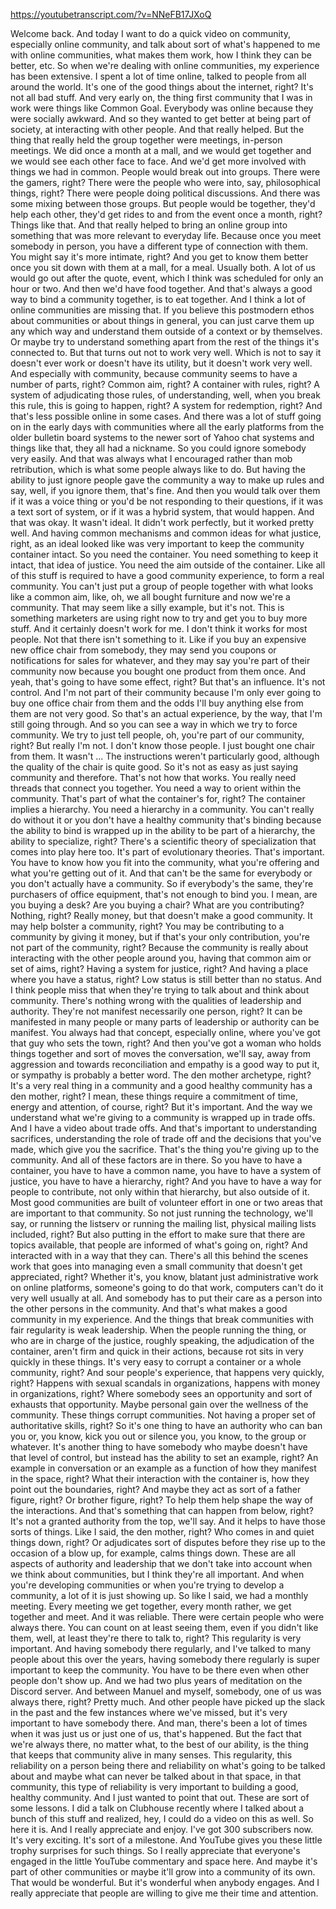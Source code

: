 https://youtubetranscript.com/?v=NNeFB17JXoQ

 Welcome back. And today I want to do a quick video on community, especially online community, and talk about sort of what's happened to me with online communities, what makes them work, how I think they can be better, etc. So when we're dealing with online communities, my experience has been extensive. I spent a lot of time online, talked to people from all around the world. It's one of the good things about the internet, right? It's not all bad stuff. And very early on, the thing first community that I was in work were things like Common Goal. Everybody was online because they were socially awkward. And so they wanted to get better at being part of society, at interacting with other people. And that really helped. But the thing that really held the group together were meetings, in-person meetings. We did once a month at a mall, and we would get together and we would see each other face to face. And we'd get more involved with things we had in common. People would break out into groups. There were the gamers, right? There were the people who were into, say, philosophical things, right? There were people doing political discussions. And there was some mixing between those groups. But people would be together, they'd help each other, they'd get rides to and from the event once a month, right? Things like that. And that really helped to bring an online group into something that was more relevant to everyday life. Because once you meet somebody in person, you have a different type of connection with them. You might say it's more intimate, right? And you get to know them better once you sit down with them at a mall, for a meal. Usually both. A lot of us would go out after the quote, event, which I think was scheduled for only an hour or two. And then we'd have food together. And that's always a good way to bind a community together, is to eat together. And I think a lot of online communities are missing that. If you believe this postmodern ethos about communities or about things in general, you can just carve them up any which way and understand them outside of a context or by themselves. Or maybe try to understand something apart from the rest of the things it's connected to. But that turns out not to work very well. Which is not to say it doesn't ever work or doesn't have its utility, but it doesn't work very well. And especially with community, because community seems to have a number of parts, right? Common aim, right? A container with rules, right? A system of adjudicating those rules, of understanding, well, when you break this rule, this is going to happen, right? A system for redemption, right? And that's less possible online in some cases. And there was a lot of stuff going on in the early days with communities where all the early platforms from the older bulletin board systems to the newer sort of Yahoo chat systems and things like that, they all had a nickname. So you could ignore somebody very easily. And that was always what I encouraged rather than mob retribution, which is what some people always like to do. But having the ability to just ignore people gave the community a way to make up rules and say, well, if you ignore them, that's fine. And then you would talk over them if it was a voice thing or you'd be not responding to their questions, if it was a text sort of system, or if it was a hybrid system, that would happen. And that was okay. It wasn't ideal. It didn't work perfectly, but it worked pretty well. And having common mechanisms and common ideas for what justice, right, as an ideal looked like was very important to keep the community container intact. So you need the container. You need something to keep it intact, that idea of justice. You need the aim outside of the container. Like all of this stuff is required to have a good community experience, to form a real community. You can't just put a group of people together with what looks like a common aim, like, oh, we all bought furniture and now we're a community. That may seem like a silly example, but it's not. This is something marketers are using right now to try and get you to buy more stuff. And it certainly doesn't work for me. I don't think it works for most people. Not that there isn't something to it. Like if you buy an expensive new office chair from somebody, they may send you coupons or notifications for sales for whatever, and they may say you're part of their community now because you bought one product from them once. And yeah, that's going to have some effect, right? But that's an influence. It's not control. And I'm not part of their community because I'm only ever going to buy one office chair from them and the odds I'll buy anything else from them are not very good. So that's an actual experience, by the way, that I'm still going through. And so you can see a way in which we try to force community. We try to just tell people, oh, you're part of our community, right? But really I'm not. I don't know those people. I just bought one chair from them. It wasn't ... The instructions weren't particularly good, although the quality of the chair is quite good. So it's not as easy as just saying community and therefore. That's not how that works. You really need threads that connect you together. You need a way to orient within the community. That's part of what the container's for, right? The container implies a hierarchy. You need a hierarchy in a community. You can't really do without it or you don't have a healthy community that's binding because the ability to bind is wrapped up in the ability to be part of a hierarchy, the ability to specialize, right? There's a scientific theory of specialization that comes into play here too. It's part of evolutionary theories. That's important. You have to know how you fit into the community, what you're offering and what you're getting out of it. And that can't be the same for everybody or you don't actually have a community. So if everybody's the same, they're purchasers of office equipment, that's not enough to bind you. I mean, are you buying a desk? Are you buying a chair? What are you contributing? Nothing, right? Really money, but that doesn't make a good community. It may help bolster a community, right? You may be contributing to a community by giving it money, but if that's your only contribution, you're not part of the community, right? Because the community is really about interacting with the other people around you, having that common aim or set of aims, right? Having a system for justice, right? And having a place where you have a status, right? Low status is still better than no status. And I think people miss that when they're trying to talk about and think about community. There's nothing wrong with the qualities of leadership and authority. They're not manifest necessarily one person, right? It can be manifested in many people or many parts of leadership or authority can be manifest. You always had that concept, especially online, where you've got that guy who sets the town, right? And then you've got a woman who holds things together and sort of moves the conversation, we'll say, away from aggression and towards reconciliation and empathy is a good way to put it, or sympathy is probably a better word. The den mother archetype, right? It's a very real thing in a community and a good healthy community has a den mother, right? I mean, these things require a commitment of time, energy and attention, of course, right? But it's important. And the way we understand what we're giving to a community is wrapped up in trade offs. And I have a video about trade offs. And that's important to understanding sacrifices, understanding the role of trade off and the decisions that you've made, which give you the sacrifice. That's the thing you're giving up to the community. And all of these factors are in there. So you have to have a container, you have to have a common name, you have to have a system of justice, you have to have a hierarchy, right? And you have to have a way for people to contribute, not only within that hierarchy, but also outside of it. Most good communities are built of volunteer effort in one or two areas that are important to that community. So not just running the technology, we'll say, or running the listserv or running the mailing list, physical mailing lists included, right? But also putting in the effort to make sure that there are topics available, that people are informed of what's going on, right? And interacted with in a way that they can. There's all this behind the scenes work that goes into managing even a small community that doesn't get appreciated, right? Whether it's, you know, blatant just administrative work on online platforms, someone's going to do that work, computers can't do it very well usually at all. And somebody has to put their care as a person into the other persons in the community. And that's what makes a good community in my experience. And the things that break communities with fair regularity is weak leadership. When the people running the thing, or who are in charge of the justice, roughly speaking, the adjudication of the container, aren't firm and quick in their actions, because rot sits in very quickly in these things. It's very easy to corrupt a container or a whole community, right? And sour people's experience, that happens very quickly, right? Happens with sexual scandals in organizations, happens with money in organizations, right? Where somebody sees an opportunity and sort of exhausts that opportunity. Maybe personal gain over the wellness of the community. These things corrupt communities. Not having a proper set of authoritative skills, right? So it's one thing to have an authority who can ban you or, you know, kick you out or silence you, you know, to the group or whatever. It's another thing to have somebody who maybe doesn't have that level of control, but instead has the ability to set an example, right? An example in conversation or an example as a function of how they manifest in the space, right? What their interaction with the container is, how they point out the boundaries, right? And maybe they act as sort of a father figure, right? Or brother figure, right? To help them help shape the way of the interactions. And that's something that can happen from below, right? It's not a granted authority from the top, we'll say. And it helps to have those sorts of things. Like I said, the den mother, right? Who comes in and quiet things down, right? Or adjudicates sort of disputes before they rise up to the occasion of a blow up, for example, calms things down. These are all aspects of authority and leadership that we don't take into account when we think about communities, but I think they're all important. And when you're developing communities or when you're trying to develop a community, a lot of it is just showing up. So like I said, we had a monthly meeting. Every meeting we get together, every month rather, we get together and meet. And it was reliable. There were certain people who were always there. You can count on at least seeing them, even if you didn't like them, well, at least they're there to talk to, right? This regularity is very important. And having somebody there regularly, and I've talked to many people about this over the years, having somebody there regularly is super important to keep the community. You have to be there even when other people don't show up. And we had two plus years of meditation on the Discord server. And between Manuel and myself, somebody, one of us was always there, right? Pretty much. And other people have picked up the slack in the past and the few instances where we've missed, but it's very important to have somebody there. And man, there's been a lot of times when it was just us or just one of us, that's happened. But the fact that we're always there, no matter what, to the best of our ability, is the thing that keeps that community alive in many senses. This regularity, this reliability on a person being there and reliability on what's going to be talked about and maybe what can never be talked about in that space, in that community, this type of reliability is very important to building a good, healthy community. And I just wanted to point that out. These are sort of some lessons. I did a talk on Clubhouse recently where I talked about a bunch of this stuff and realized, hey, I could do a video on this as well. So here it is. And I really appreciate and enjoy. I've got 300 subscribers now. It's very exciting. It's sort of a milestone. And YouTube gives you these little trophy surprises for such things. So I really appreciate that everyone's engaged in the little YouTube commentary and space here. And maybe it's part of other communities or maybe it'll grow into a community of its own. That would be wonderful. But it's wonderful when anybody engages. And I really appreciate that people are willing to give me their time and attention.